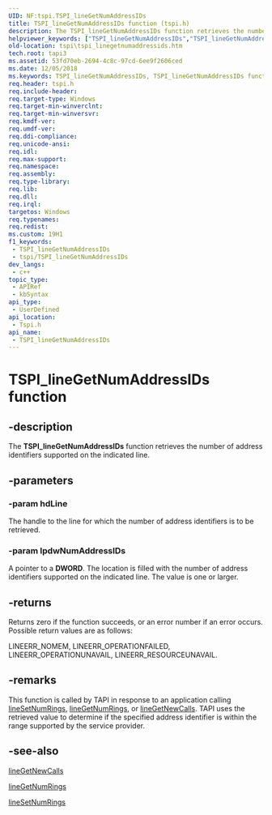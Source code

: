 ```yaml
---
UID: NF:tspi.TSPI_lineGetNumAddressIDs
title: TSPI_lineGetNumAddressIDs function (tspi.h)
description: The TSPI_lineGetNumAddressIDs function retrieves the number of address identifiers supported on the indicated line.
helpviewer_keywords: ["TSPI_lineGetNumAddressIDs","TSPI_lineGetNumAddressIDs function [TAPI 2.2]","_tspi_tspi_linegetnumaddressids","tspi.tspi_linegetnumaddressids","tspi/TSPI_lineGetNumAddressIDs"]
old-location: tspi\tspi_linegetnumaddressids.htm
tech.root: tapi3
ms.assetid: 53fd70eb-2694-4c8c-97cd-6ee9f2606ced
ms.date: 12/05/2018
ms.keywords: TSPI_lineGetNumAddressIDs, TSPI_lineGetNumAddressIDs function [TAPI 2.2], _tspi_tspi_linegetnumaddressids, tspi.tspi_linegetnumaddressids, tspi/TSPI_lineGetNumAddressIDs
req.header: tspi.h
req.include-header: 
req.target-type: Windows
req.target-min-winverclnt: 
req.target-min-winversvr: 
req.kmdf-ver: 
req.umdf-ver: 
req.ddi-compliance: 
req.unicode-ansi: 
req.idl: 
req.max-support: 
req.namespace: 
req.assembly: 
req.type-library: 
req.lib: 
req.dll: 
req.irql: 
targetos: Windows
req.typenames: 
req.redist: 
ms.custom: 19H1
f1_keywords:
 - TSPI_lineGetNumAddressIDs
 - tspi/TSPI_lineGetNumAddressIDs
dev_langs:
 - c++
topic_type:
 - APIRef
 - kbSyntax
api_type:
 - UserDefined
api_location:
 - Tspi.h
api_name:
 - TSPI_lineGetNumAddressIDs
---
```


# TSPI_lineGetNumAddressIDs function


## -description

The 
<b>TSPI_lineGetNumAddressIDs</b> function retrieves the number of address identifiers supported on the indicated line.

## -parameters

### -param hdLine

The handle to the line for which the number of address identifiers is to be retrieved.

### -param lpdwNumAddressIDs

A pointer to a <b>DWORD</b>. The location is filled with the number of address identifiers supported on the indicated line. The value is one or larger.

## -returns

Returns zero if the function succeeds, or an error number if an error occurs. Possible return values are as follows:

LINEERR_NOMEM, LINEERR_OPERATIONFAILED, LINEERR_OPERATIONUNAVAIL, LINEERR_RESOURCEUNAVAIL.

## -remarks

This function is called by TAPI in response to an application calling 
<a href="https://docs.microsoft.com/windows/desktop/api/tapi/nf-tapi-linesetnumrings">lineSetNumRings</a>, 
<a href="https://docs.microsoft.com/windows/desktop/api/tapi/nf-tapi-linegetnumrings">lineGetNumRings</a>, or 
<a href="https://docs.microsoft.com/windows/desktop/api/tapi/nf-tapi-linegetnewcalls">lineGetNewCalls</a>. TAPI uses the retrieved value to determine if the specified address identifier is within the range supported by the service provider.

## -see-also

<a href="https://docs.microsoft.com/windows/desktop/api/tapi/nf-tapi-linegetnewcalls">lineGetNewCalls</a>



<a href="https://docs.microsoft.com/windows/desktop/api/tapi/nf-tapi-linegetnumrings">lineGetNumRings</a>



<a href="https://docs.microsoft.com/windows/desktop/api/tapi/nf-tapi-linesetnumrings">lineSetNumRings</a>

